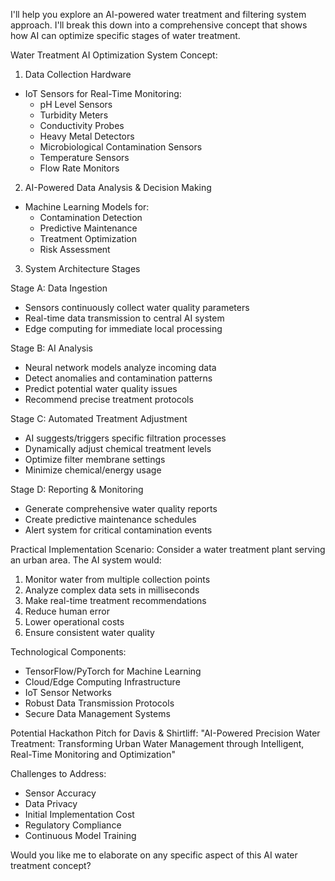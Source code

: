 I'll help you explore an AI-powered water treatment and filtering system approach. I'll break this down into a comprehensive concept that shows how AI can optimize specific stages of water treatment.

Water Treatment AI Optimization System Concept:

1. Data Collection Hardware
- IoT Sensors for Real-Time Monitoring:
  - pH Level Sensors
  - Turbidity Meters
  - Conductivity Probes
  - Heavy Metal Detectors
  - Microbiological Contamination Sensors
  - Temperature Sensors
  - Flow Rate Monitors

2. AI-Powered Data Analysis & Decision Making
- Machine Learning Models for:
  - Contamination Detection
  - Predictive Maintenance
  - Treatment Optimization
  - Risk Assessment

3. System Architecture Stages

Stage A: Data Ingestion
- Sensors continuously collect water quality parameters
- Real-time data transmission to central AI system
- Edge computing for immediate local processing

Stage B: AI Analysis
- Neural network models analyze incoming data
- Detect anomalies and contamination patterns
- Predict potential water quality issues
- Recommend precise treatment protocols

Stage C: Automated Treatment Adjustment
- AI suggests/triggers specific filtration processes
- Dynamically adjust chemical treatment levels
- Optimize filter membrane settings
- Minimize chemical/energy usage

Stage D: Reporting & Monitoring
- Generate comprehensive water quality reports
- Create predictive maintenance schedules
- Alert system for critical contamination events

Practical Implementation Scenario:
Consider a water treatment plant serving an urban area. The AI system would:
1. Monitor water from multiple collection points
2. Analyze complex data sets in milliseconds
3. Make real-time treatment recommendations
4. Reduce human error
5. Lower operational costs
6. Ensure consistent water quality

Technological Components:
- TensorFlow/PyTorch for Machine Learning
- Cloud/Edge Computing Infrastructure
- IoT Sensor Networks
- Robust Data Transmission Protocols
- Secure Data Management Systems

Potential Hackathon Pitch for Davis & Shirtliff:
"AI-Powered Precision Water Treatment: Transforming Urban Water Management through Intelligent, Real-Time Monitoring and Optimization"

Challenges to Address:
- Sensor Accuracy
- Data Privacy
- Initial Implementation Cost
- Regulatory Compliance
- Continuous Model Training

Would you like me to elaborate on any specific aspect of this AI water treatment concept?
